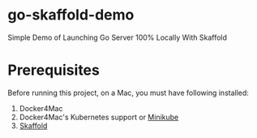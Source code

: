 # go-skaffold-demo
Simple Demo of Launching Go Server 100% Locally With Skaffold

# Prerequisites

Before running this project, on a Mac, you must have following installed:

1. Docker4Mac
1. Docker4Mac's Kubernetes support or [Minikube](http://www.freshblurbs.com/blog/2017/05/21/Kubernetes-on-Mac.html)
2. [Skaffold](https://github.com/GoogleContainerTools/skaffold)
